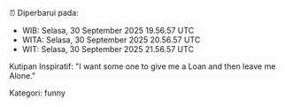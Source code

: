 ⏰ Diperbarui pada:
- WIB: Selasa, 30 September 2025 19.56.57 UTC
- WITA: Selasa, 30 September 2025 20.56.57 UTC
- WIT: Selasa, 30 September 2025 21.56.57 UTC

Kutipan Inspiratif:
"I want some one to give me a Loan and then leave me Alone."


Kategori: funny

